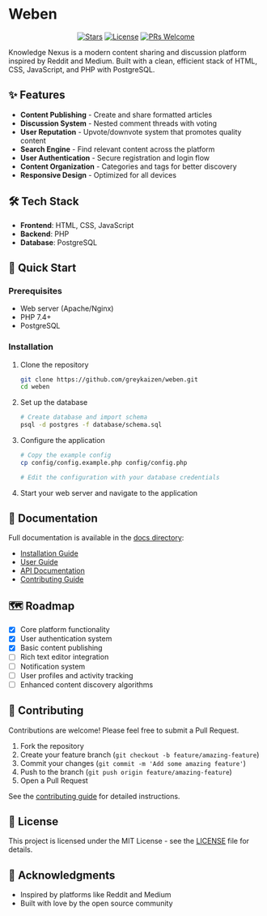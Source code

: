 # Weben 

<div align="center">
  
[![Stars](https://img.shields.io/github/stars/greykaizen/weben?style=social)](https://github.com/greykaizen/weben/stargazers)
[![License](https://img.shields.io/badge/License-MIT-blue.svg)](https://opensource.org/licenses/MIT)
[![PRs Welcome](https://img.shields.io/badge/PRs-welcome-brightgreen.svg)](CONTRIBUTING.md)
  
</div>

Knowledge Nexus is a modern content sharing and discussion platform inspired by Reddit and Medium. Built with a clean, efficient stack of HTML, CSS, JavaScript, and PHP with PostgreSQL.

<div align="center">
  
<!-- ![Weben Screenshot](/assets/mainLogo-xs.png) -->
  
</div>

## ✨ Features

- **Content Publishing** - Create and share formatted articles
- **Discussion System** - Nested comment threads with voting
- **User Reputation** - Upvote/downvote system that promotes quality content
- **Search Engine** - Find relevant content across the platform
- **User Authentication** - Secure registration and login flow
- **Content Organization** - Categories and tags for better discovery
- **Responsive Design** - Optimized for all devices

## 🛠️ Tech Stack

- **Frontend**: HTML, CSS, JavaScript
- **Backend**: PHP
- **Database**: PostgreSQL

## 🚀 Quick Start

### Prerequisites

- Web server (Apache/Nginx)
- PHP 7.4+
- PostgreSQL

### Installation

1. Clone the repository
   ```bash
   git clone https://github.com/greykaizen/weben.git
   cd weben
   ```

2. Set up the database
   ```bash
   # Create database and import schema
   psql -d postgres -f database/schema.sql
   ```

3. Configure the application
   ```bash
   # Copy the example config
   cp config/config.example.php config/config.php
   
   # Edit the configuration with your database credentials
   ```

4. Start your web server and navigate to the application

## 📖 Documentation

Full documentation is available in the [docs directory](docs/):

- [Installation Guide](docs/installation.md)
- [User Guide](docs/user-guide.md)
- [API Documentation](docs/api.md)
- [Contributing Guide](docs/contributing.md)

## 🗺️ Roadmap

- [x] Core platform functionality
- [x] User authentication system
- [x] Basic content publishing
- [ ] Rich text editor integration
- [ ] Notification system
- [ ] User profiles and activity tracking
- [ ] Enhanced content discovery algorithms

## 🤝 Contributing

Contributions are welcome! Please feel free to submit a Pull Request.

1. Fork the repository
2. Create your feature branch (`git checkout -b feature/amazing-feature`)
3. Commit your changes (`git commit -m 'Add some amazing feature'`)
4. Push to the branch (`git push origin feature/amazing-feature`)
5. Open a Pull Request

See the [contributing guide](CONTRIBUTING.md) for detailed instructions.

## 📄 License

This project is licensed under the MIT License - see the [LICENSE](LICENSE) file for details.

## 🙏 Acknowledgments

- Inspired by platforms like Reddit and Medium
- Built with love by the open source community